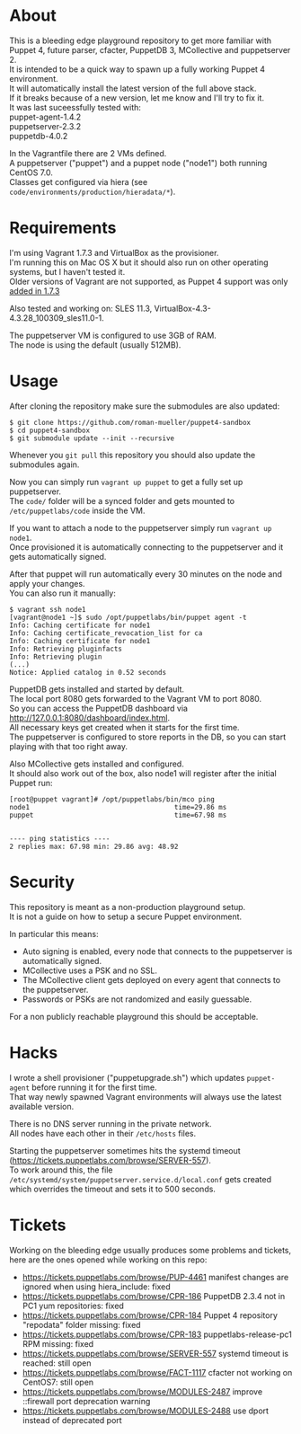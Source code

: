 # About  
This is a bleeding edge playground repository to get more familiar with Puppet 4, future parser, cfacter, PuppetDB 3, MCollective and puppetserver 2.  
It is intended to be a quick way to spawn up a fully working Puppet 4 environment.  
It will automatically install the latest version of the full above stack.  
If it breaks because of a new version, let me know and I'll try to fix it.  
It was last suceessfully tested with:  
puppet-agent-1.4.2  
puppetserver-2.3.2  
puppetdb-4.0.2  

In the Vagrantfile there are 2 VMs defined.  
A puppetserver ("puppet") and a puppet node ("node1") both running CentOS 7.0.  
Classes get configured via hiera (see `code/environments/production/hieradata/*`).  

# Requirements
I'm using Vagrant 1.7.3 and VirtualBox as the provisioner.  
I'm running this on Mac OS X but it should also run on other operating systems, but I haven't tested it.  
Older versions of Vagrant are not supported, as Puppet 4 support was only [added in 1.7.3](https://github.com/mitchellh/vagrant/issues/3740) 

Also tested and working on: SLES 11.3, VirtualBox-4.3-4.3.28_100309_sles11.0-1.  

The puppetserver VM is configured to use 3GB of RAM.  
The node is using the default (usually 512MB).  

# Usage
After cloning the repository make sure the submodules are also updated:  
```
$ git clone https://github.com/roman-mueller/puppet4-sandbox
$ cd puppet4-sandbox
$ git submodule update --init --recursive
```

Whenever you `git pull` this repository you should also update the submodules again.  

Now you can simply run `vagrant up puppet` to get a fully set up puppetserver.  
The `code/` folder will be a synced folder and gets mounted to `/etc/puppetlabs/code` inside the VM.  

If you want to attach a node to the puppetserver simply run `vagrant up node1`.  
Once provisioned it is automatically connecting to the puppetserver and it gets automatically signed.  

After that puppet will run automatically every 30 minutes on the node and apply your changes.  
You can also run it manually:  
```
$ vagrant ssh node1
[vagrant@node1 ~]$ sudo /opt/puppetlabs/bin/puppet agent -t
Info: Caching certificate for node1
Info: Caching certificate_revocation_list for ca
Info: Caching certificate for node1
Info: Retrieving pluginfacts
Info: Retrieving plugin
(...)
Notice: Applied catalog in 0.52 seconds
```

PuppetDB gets installed and started by default.  
The local port 8080 gets forwarded to the Vagrant VM to port 8080.  
So you can access the PuppetDB dashboard via http://127.0.0.1:8080/dashboard/index.html.  
All necessary keys get created when it starts for the first time.  
The puppetserver is configured to store reports in the DB, so you can start playing with that too right away.  

Also MCollective gets installed and configured.  
It should also work out of the box, also node1 will register after the initial Puppet run:  
```
[root@puppet vagrant]# /opt/puppetlabs/bin/mco ping
node1                                    time=29.86 ms
puppet                                   time=67.98 ms


---- ping statistics ----
2 replies max: 67.98 min: 29.86 avg: 48.92 
```

# Security
This repository is meant as a non-production playground setup.  
It is not a guide on how to setup a secure Puppet environment.  

In particular this means:  

- Auto signing is enabled, every node that connects to the puppetserver is automatically signed.  
- MCollective uses a PSK and no SSL.  
- The MCollective client gets deployed on every agent that connects to the puppetserver.
- Passwords or PSKs are not randomized and easily guessable. 

For a non publicly reachable playground this should be acceptable.  


# Hacks
I wrote a shell provisioner ("puppetupgrade.sh") which updates `puppet-agent` before running it for the first time.  
That way newly spawned Vagrant environments will always use the latest available version.  

There is no DNS server running in the private network.  
All nodes have each other in their `/etc/hosts` files.  

Starting the puppetserver sometimes hits the systemd timeout (https://tickets.puppetlabs.com/browse/SERVER-557).  
To work around this, the file `/etc/systemd/system/puppetserver.service.d/local.conf` gets created which overrides the timeout and sets it to 500 seconds.

# Tickets
Working on the bleeding edge usually produces some problems and tickets, here are the ones opened while working on this repo:  
- https://tickets.puppetlabs.com/browse/PUP-4461 manifest changes are ignored when using hiera_include: fixed  
- https://tickets.puppetlabs.com/browse/CPR-186 PuppetDB 2.3.4 not in PC1 yum repositories: fixed  
- https://tickets.puppetlabs.com/browse/CPR-184 Puppet 4 repository "repodata" folder missing: fixed  
- https://tickets.puppetlabs.com/browse/CPR-183 puppetlabs-release-pc1 RPM missing: fixed
- https://tickets.puppetlabs.com/browse/SERVER-557 systemd timeout is reached: still open  
- https://tickets.puppetlabs.com/browse/FACT-1117 cfacter not working on CentOS7: still open  
- https://tickets.puppetlabs.com/browse/MODULES-2487 improve ::firewall port deprecation warning  
- https://tickets.puppetlabs.com/browse/MODULES-2488 use dport instead of deprecated port  

